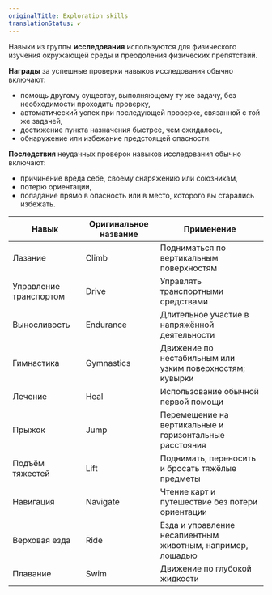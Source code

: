 ```yaml
---
originalTitle: Exploration skills
translationStatus: ✔️
---
```


Навыки из группы **исследования** используются для физического изучения окружающей среды и преодоления физических препятствий.

**Награды** за успешные проверки навыков исследования обычно включают:
- помощь другому существу, выполняющему ту же задачу, без необходимости проходить проверку,    
- автоматический успех при последующей проверке, связанной с той же задачей,    
- достижение пункта назначения быстрее, чем ожидалось,    
- обнаружение или избежание предстоящей опасности.

**Последствия** неудачных проверок навыков исследования обычно включают:
- причинение вреда себе, своему снаряжению или союзникам,    
- потерю ориентации,    
- попадание прямо в опасность или в место, которого вы старались избежать.

| Навык                  | Оригинальное название | Применение                                                 |
| ---------------------- | --------------------- | ---------------------------------------------------------- |
| Лазание                | Climb                 | Подниматься по вертикальным поверхностям                   |
| Управление транспортом | Drive                 | Управлять транспортными средствами                         |
| Выносливость           | Endurance             | Длительное участие в напряжённой деятельности              |
| Гимнастика             | Gymnastics            | Движение по нестабильным или узким поверхностям; кувырки   |
| Лечение                | Heal                  | Использование обычной первой помощи                        |
| Прыжок                 | Jump                  | Перемещение на вертикальные и горизонтальные расстояния    |
| Подъём тяжестей        | Lift                  | Поднимать, переносить и бросать тяжёлые предметы           |
| Навигация              | Navigate              | Чтение карт и путешествие без потери ориентации            |
| Верховая езда          | Ride                  | Езда и управление несапиентным животным, например, лошадью |
| Плавание               | Swim                  | Движение по глубокой жидкости                              |
